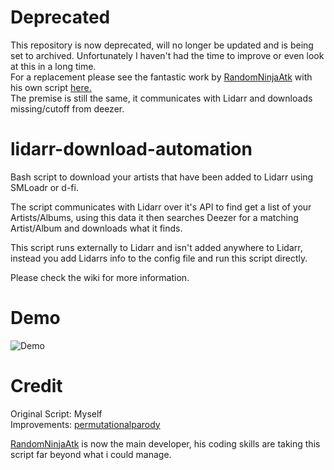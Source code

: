 # Deprecated

This repository is now deprecated, will no longer be updated and is being set to archived. Unfortunately I haven't had the time to improve or even look at this in a long time. <br>
For a replacement please see the fantastic work by [RandomNinjaAtk](https://github.com/RandomNinjaAtk) with his own script [here.](https://github.com/RandomNinjaAtk/lidarr-automated-downloader) <br>
The premise is still the same, it communicates with Lidarr and downloads missing/cutoff from deezer.

# lidarr-download-automation
Bash script to download your artists that have been added to Lidarr using SMLoadr or d-fi. <br>

The script communicates with Lidarr over it's API to find get a list of your Artists/Albums, using this data it then searches Deezer for a matching Artist/Album and downloads what it finds. <br>

This script runs externally to Lidarr and isn't added anywhere to Lidarr, instead you add Lidarrs info to the config file and run this script directly.

Please check the wiki for more information.

# Demo
![Demo](https://s4.gifyu.com/images/demo.gif)

# Credit
Original Script: Myself<br>
Improvements: [permutationalparody](https://github.com/permutationalparody)<br>

[RandomNinjaAtk](https://github.com/RandomNinjaAtk) is now the main developer, his coding skills are taking this script far beyond what i could manage.<br>
